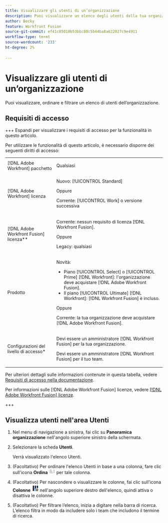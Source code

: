 ```yaml
---
title: Visualizzare gli utenti di un’organizzazione
description: Puoi visualizzare un elenco degli utenti della tua organizzazione
author: Becky
feature: Workfront Fusion
source-git-commit: ef41c85010b53bbc80c5b44ba8a622027c9e4911
workflow-type: tm+mt
source-wordcount: '233'
ht-degree: 2%

---
```


# Visualizzare gli utenti di un’organizzazione

Puoi visualizzare, ordinare e filtrare un elenco di utenti dell’organizzazione.

## Requisiti di accesso

+++ Espandi per visualizzare i requisiti di accesso per la funzionalità in questo articolo.

Per utilizzare le funzionalità di questo articolo, è necessario disporre dei seguenti diritti di accesso:

<table style="table-layout:auto">
 <col> 
 <col> 
 <tbody> 
  <tr> 
   <td role="rowheader">[!DNL Adobe Workfront] pacchetto</td> 
   <td> <p>Qualsiasi</p> </td> 
  </tr> 
  <tr data-mc-conditions=""> 
   <td role="rowheader">[!DNL Adobe Workfront] licenza</td> 
   <td> <p>Nuovo: [!UICONTROL Standard]</p><p>Oppure</p><p>Corrente: [!UICONTROL Work] o versione successiva</p> </td> 
  </tr> 
  <tr> 
   <td role="rowheader">[!DNL Adobe Workfront Fusion] licenza**</td> 
   <td>
   <p>Corrente: nessun requisito di licenza [!DNL Workfront Fusion].</p>
   <p>Oppure</p>
   <p>Legacy: qualsiasi </p>
   </td> 
  </tr> 
  <tr> 
   <td role="rowheader">Prodotto</td> 
   <td>
   <p>Novità:</p> <ul><li>Piano [!UICONTROL Select] o [!UICONTROL Prime] [!DNL Workfront]: l'organizzazione deve acquistare [!DNL Adobe Workfront Fusion].</li><li>Il piano [!UICONTROL Ultimate] [!DNL Workfront]: [!DNL Workfront Fusion] è incluso.</li></ul>
   <p>Oppure</p>
   <p>Corrente: la tua organizzazione deve acquistare [!DNL Adobe Workfront Fusion].</p>
   </td> 
  </tr>
  <tr data-mc-conditions=""> 
   <td role="rowheader">Configurazioni del livello di accesso*</td> 
   <td> 
     <p>Devi essere un amministratore [!DNL Workfront Fusion] per la tua organizzazione.</p>
     <p>Devi essere un amministratore [!DNL Workfront Fusion] per il tuo team.</p>
   </td> 
  </tr> 
   </td> 
  </tr> 
 </tbody> 
</table>

Per ulteriori dettagli sulle informazioni contenute in questa tabella, vedere [Requisiti di accesso nella documentazione](/help/workfront-fusion/references/licenses-and-roles/access-level-requirements-in-documentation.md).

Per informazioni sulle [!DNL Adobe Workfront Fusion] licenze, vedere [[!DNL Adobe Workfront Fusion] licenze](/help/workfront-fusion/set-up-and-manage-workfront-fusion/licensing-operations-overview/license-automation-vs-integration.md).

+++

## Visualizza utenti nell&#39;area Utenti

1. Nel menu di navigazione a sinistra, fai clic su **Panoramica organizzazione** nell&#39;angolo superiore sinistro della schermata.
1. Selezionare la scheda **Utenti**.

   Verrà visualizzato l&#39;elenco Utenti.

1. (Facoltativo) Per ordinare l&#39;elenco Utenti in base a una colonna, fare clic sull&#39;icona **Ordina** ![Ordina icona](assets/sort-icon.png) per tale colonna.
1. (Facoltativo) Per nascondere o visualizzare le colonne, fai clic sull&#39;icona **Colonne** ![Icona Colonne](assets/columns-icon.png) nell&#39;angolo superiore destro dell&#39;elenco, quindi attiva o disattiva le colonne.
1. (Facoltativo) Per filtrare l’elenco, inizia a digitare nella barra di ricerca. L’elenco filtra in modo da includere solo i team che includono il termine di ricerca.


